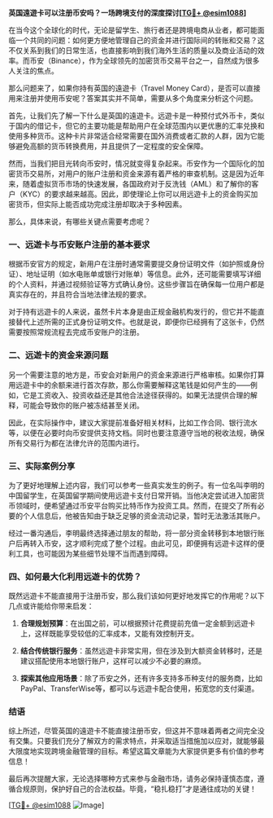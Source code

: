 **英国遠遊卡可以注册币安吗？一场跨境支付的深度探讨[[TG💪+ @esim1088](https://t.me/s/esim1088)]**

在当今这个全球化的时代，无论是留学生、旅行者还是跨境电商从业者，都可能面临一个共同的问题：如何更方便地管理自己的资金并进行国际间的转账和交易？这不仅关系到我们的日常生活，也直接影响到我们海外生活的质量以及商业活动的效率。而币安（Binance），作为全球领先的加密货币交易平台之一，自然成为很多人关注的焦点。

那么问题来了，如果你持有英国的遠遊卡（Travel Money Card），是否可以直接用来注册并使用币安呢？答案其实并不简单，需要从多个角度来分析这个问题。

首先，让我们先了解一下什么是英国的遠遊卡。远遊卡是一种预付式外币卡，类似于国内的借记卡，但它的主要功能是帮助用户在全球范围内以更优惠的汇率兑换和使用多种货币。这种卡片非常适合经常需要在国外消费或者汇款的人群，因为它能够避免高额的货币转换费用，并且提供了一定程度的安全保障。

然而，当我们把目光转向币安时，情况就变得复杂起来。币安作为一个国际化的加密货币交易所，对用户的账户注册和资金来源有着严格的审查机制。这是因为近年来，随着虚拟货币市场的快速发展，各国政府对于反洗钱（AML）和了解你的客户（KYC）的要求越来越高。因此，即使理论上你可以用远遊卡上的资金购买加密货币，但实际上能否成功完成注册却取决于多种因素。

那么，具体来说，有哪些关键点需要考虑呢？

### 一、远遊卡与币安账户注册的基本要求

根据币安官方的规定，新用户在注册时通常需要提交身份证明文件（如护照或身份证）、地址证明（如水电账单或银行对账单）等信息。此外，还可能需要填写详细的个人资料，并通过视频验证等方式确认身份。这些步骤旨在确保每一位用户都是真实存在的，并且符合当地法律法规的要求。

对于持有远遊卡的人来说，虽然卡片本身是由正规金融机构发行的，但它并不能直接替代上述所需的正式身份证明文件。也就是说，即便你已经拥有了这张卡，仍然需要按照常规流程去完成币安账户的注册。

### 二、远遊卡的资金来源问题

另一个需要注意的地方是，币安会对新用户的资金来源进行严格审核。如果你打算用远遊卡中的余额来进行首次存款，那么你需要解释这笔钱是如何产生的——例如，它是工资收入、投资收益还是其他合法途径获得的。如果无法提供合理的解释，可能会导致你的账户被冻结甚至关闭。

因此，在实际操作中，建议大家提前准备好相关材料，比如工作合同、银行流水等，以便在必要时向币安提供支持文档。同时也要注意遵守当地的税收法规，确保所有交易行为都在法律允许的范围内进行。

### 三、实际案例分享

为了更好地理解上述内容，我们可以参考一些真实发生的例子。有一位名叫李明的中国留学生，在英国留学期间使用远遊卡支付日常开销。当他决定尝试进入加密货币领域时，便希望通过币安平台购买比特币作为投资工具。然而，在提交了所有必要的个人信息后，他被告知由于缺乏足够的资金流动记录，暂时无法激活其账户。

经过一番沟通后，李明最终选择通过朋友的帮助，将一部分资金转移到本地银行账户后再转入币安，这才顺利完成了整个过程。由此可见，即便拥有远遊卡这样的便利工具，也可能因为某些细节处理不当而遇到障碍。

### 四、如何最大化利用远遊卡的优势？

既然远遊卡不能直接用于注册币安，那么我们该如何更好地发挥它的作用呢？以下几点或许能给你带来启发：

1. **合理规划预算**：在出国之前，可以根据预计花费提前充值一定金额到远遊卡上，这样既能享受较低的汇率成本，又能有效控制开支。
   
2. **结合传统银行服务**：虽然远遊卡非常实用，但在涉及到大额资金转移时，还是建议搭配使用本地银行账户，这样可以减少不必要的麻烦。
   
3. **探索其他应用场景**：除了币安之外，还有许多支持多币种支付的服务商，比如PayPal、TransferWise等，都可以与远遊卡配合使用，拓宽您的支付渠道。

### 结语

综上所述，尽管英国的遠遊卡不能直接注册币安，但这并不意味着两者之间完全没有交集。只要我们充分了解双方的需求特点，并采取适当措施加以应对，就能够最大限度地实现跨境金融管理的目标。希望这篇文章能为大家提供更多有价值的参考信息！

最后再次提醒大家，无论选择哪种方式来参与金融市场，请务必保持谨慎态度，遵循合规原则，保护好自己的合法权益。毕竟，“稳扎稳打”才是通往成功的关键！

[[TG💪+ @esim1088](https://t.me/s/esim1088) ![Image](https://i.postimg.cc/4NQfJmqS/Snipaste-2025-05-13-00-14-12.png)]
